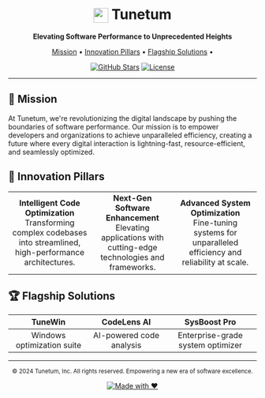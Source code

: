 <h1 align="center">
  <img src="https://via.placeholder.com/50x50.png?text=T" width="30px" style="vertical-align: bottom;"> Tunetum
</h1>

<p align="center">
  <strong>Elevating Software Performance to Unprecedented Heights</strong>
</p>

<p align="center">
  <a href="#-mission">Mission</a> •
  <a href="#-innovation-pillars">Innovation Pillars</a> •
  <a href="#-flagship-solutions">Flagship Solutions</a> •
</p>

<div align="center">

[![GitHub Stars](https://img.shields.io/github/stars/tunetum?style=for-the-badge&logo=github&color=007fff)](https://github.com/tunetum/stargazers)
[![License](https://img.shields.io/badge/License-MIT-007fff?style=for-the-badge)](LICENSE)

</div>

---

## 🚀 Mission

At Tunetum, we're revolutionizing the digital landscape by pushing the boundaries of software performance. Our mission is to empower developers and organizations to achieve unparalleled efficiency, creating a future where every digital interaction is lightning-fast, resource-efficient, and seamlessly optimized.

## 🔬 Innovation Pillars

<table>
<tr>
<td align="center" width="33%">
<b>Intelligent Code Optimization</b><br>
Transforming complex codebases into streamlined, high-performance architectures.
</td>
<td align="center" width="33%">
<b>Next-Gen Software Enhancement</b><br>
Elevating applications with cutting-edge technologies and frameworks.
</td>
<td align="center" width="33%">
<b>Advanced System Optimization</b><br>
Fine-tuning systems for unparalleled efficiency and reliability at scale.
</td>
</tr>
</table>

## 🏆 Flagship Solutions

<div align="center">

| TuneWin | CodeLens AI | SysBoost Pro |
|:---:|:---:|:---:|
| Windows optimization suite | AI-powered code analysis | Enterprise-grade system optimizer |

</div>

---

<p align="center">
  <sub>© 2024 Tunetum, Inc. All rights reserved. Empowering a new era of software excellence.</sub>
</p>

<div align="center">

[![Made with ❤️](https://img.shields.io/badge/Made%20with-%E2%9D%A4%EF%B8%8F-007fff?style=for-the-badge)](https://tunetum.com/about)

</div>

